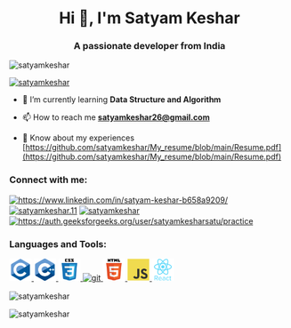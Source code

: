 <h1 align="center">Hi 👋, I'm Satyam Keshar</h1>
<h3 align="center">A passionate developer from India</h3>

<p align="left"> <img src="https://komarev.com/ghpvc/?username=satyamkeshar&label=Profile%20views&color=0e75b6&style=flat" alt="satyamkeshar" /> </p>

<p align="left"> <a href="https://github.com/ryo-ma/github-profile-trophy"><img src="https://github-profile-trophy.vercel.app/?username=satyamkeshar" alt="satyamkeshar" /></a> </p>

- 🌱 I’m currently learning **Data Structure and Algorithm**

- 📫 How to reach me **satyamkeshar26@gmail.com**

- 📄 Know about my experiences [https://github.com/satyamkeshar/My_resume/blob/main/Resume.pdf](https://github.com/satyamkeshar/My_resume/blob/main/Resume.pdf)

<h3 align="left">Connect with me:</h3>
<p align="left">
<a href="https://linkedin.com/in/https://www.linkedin.com/in/satyam-keshar-b658a9209/" target="blank"><img align="center" src="https://raw.githubusercontent.com/rahuldkjain/github-profile-readme-generator/master/src/images/icons/Social/linked-in-alt.svg" alt="https://www.linkedin.com/in/satyam-keshar-b658a9209/" height="30" width="40" /></a>
<a href="https://instagram.com/satyamkeshar.11" target="blank"><img align="center" src="https://raw.githubusercontent.com/rahuldkjain/github-profile-readme-generator/master/src/images/icons/Social/instagram.svg" alt="satyamkeshar.11" height="30" width="40" /></a>
<a href="https://www.leetcode.com/satyamkeshar" target="blank"><img align="center" src="https://raw.githubusercontent.com/rahuldkjain/github-profile-readme-generator/master/src/images/icons/Social/leet-code.svg" alt="satyamkeshar" height="30" width="40" /></a>
<a href="https://auth.geeksforgeeks.org/user/https://auth.geeksforgeeks.org/user/satyamkesharsatu/practice" target="blank"><img align="center" src="https://raw.githubusercontent.com/rahuldkjain/github-profile-readme-generator/master/src/images/icons/Social/geeks-for-geeks.svg" alt="https://auth.geeksforgeeks.org/user/satyamkesharsatu/practice" height="30" width="40" /></a>
</p>

<h3 align="left">Languages and Tools:</h3>
<p align="left"> <a href="https://www.cprogramming.com/" target="_blank" rel="noreferrer"> <img src="https://raw.githubusercontent.com/devicons/devicon/master/icons/c/c-original.svg" alt="c" width="40" height="40"/> </a> <a href="https://www.w3schools.com/cpp/" target="_blank" rel="noreferrer"> <img src="https://raw.githubusercontent.com/devicons/devicon/master/icons/cplusplus/cplusplus-original.svg" alt="cplusplus" width="40" height="40"/> </a> <a href="https://www.w3schools.com/css/" target="_blank" rel="noreferrer"> <img src="https://raw.githubusercontent.com/devicons/devicon/master/icons/css3/css3-original-wordmark.svg" alt="css3" width="40" height="40"/> </a> <a href="https://git-scm.com/" target="_blank" rel="noreferrer"> <img src="https://www.vectorlogo.zone/logos/git-scm/git-scm-icon.svg" alt="git" width="40" height="40"/> </a> <a href="https://www.w3.org/html/" target="_blank" rel="noreferrer"> <img src="https://raw.githubusercontent.com/devicons/devicon/master/icons/html5/html5-original-wordmark.svg" alt="html5" width="40" height="40"/> </a> <a href="https://developer.mozilla.org/en-US/docs/Web/JavaScript" target="_blank" rel="noreferrer"> <img src="https://raw.githubusercontent.com/devicons/devicon/master/icons/javascript/javascript-original.svg" alt="javascript" width="40" height="40"/> </a> <a href="https://reactjs.org/" target="_blank" rel="noreferrer"> <img src="https://raw.githubusercontent.com/devicons/devicon/master/icons/react/react-original-wordmark.svg" alt="react" width="40" height="40"/> </a> </p>

<p><img align="center" src="https://github-readme-stats.vercel.app/api/top-langs?username=satyamkeshar&show_icons=true&locale=en&layout=compact" alt="satyamkeshar" /></p>

<p><img align="center" src="https://github-readme-streak-stats.herokuapp.com/?user=satyamkeshar&" alt="satyamkeshar" /></p>
